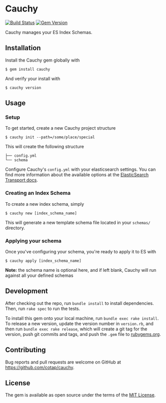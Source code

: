 # Cauchy

[![Build Status](https://api.travis-ci.com/cotap/cauchy.svg?token=PQCDXv39wYQSK1Gnq72A&branch=master)](https://magnum.travis-ci.com/cotap/cauchy)
[![Gem Version](https://badge.fury.io/rb/cauchy.svg)](https://badge.fury.io/rb/cauchy)

Cauchy manages your ES Index Schemas.

## Installation

Install the Cauchy gem globally with

    $ gem install cauchy

And verify your install with

    $ cauchy version

## Usage

### Setup

To get started, create a new Cauchy project structure

    $ cauchy init --path=/some/place/special

This will create the following structure

```
├── config.yml
└── schema
```

Configure Cauchy's `config.yml` with your elasticsearch settings. You can find more information about the available options at the [ElasticSearch Transport docs](http://www.rubydoc.info/gems/elasticsearch-transport).

### Creating an Index Schema

To create a new index schema, simply

    $ cauchy new [index_schema_name]

This will generate a new template schema file located in your `schemas/` directory.

### Applying your schema

Once you've configuring your schema, you're ready to apply it to ES with

    $ cauchy apply [index_schema_name]

__Note:__ the schema name is optional here, and if left blank, Cauchy will run against all your defined schemas

## Development

After checking out the repo, run `bundle install` to install dependencies. Then, run `rake spec` to run the tests.

To install this gem onto your local machine, run `bundle exec rake install`. To release a new version, update the version number in `version.rb`, and then run `bundle exec rake release`, which will create a git tag for the version, push git commits and tags, and push the `.gem` file to [rubygems.org](https://rubygems.org).

## Contributing

Bug reports and pull requests are welcome on GitHub at https://github.com/cotap/cauchy.

## License

The gem is available as open source under the terms of the [MIT License](http://opensource.org/licenses/MIT).

